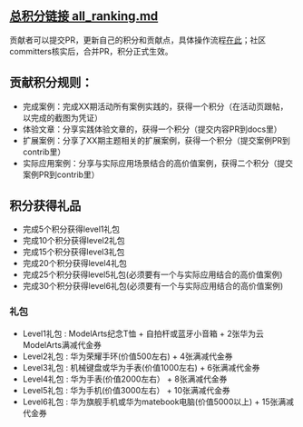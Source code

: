 ##  [总积分链接 all_ranking.md](https://github.com/huaweicloud/ModelArts-Lab/blob/master/merit_rank/all_ranking.md)

贡献者可以提交PR，更新自己的积分和贡献点，具体操作流程[在此](https://github.com/huaweicloud/ModelArts-Lab/wiki/Pull-Requests-%E6%9B%B4%E6%96%B0%E7%A7%AF%E5%88%86)；社区committers核实后，合并PR，积分正式生效。

## 贡献积分规则：
* 完成案例：完成XX期活动所有案例实践的，获得一个积分（在活动页跟帖，以完成的截图为凭证）
* 体验文章：分享实践体验文章的，获得一个积分（提交内容PR到docs里）
* 扩展案例：分享了XX期主题相关的扩展案例，获得一个积分（提交案例PR到contrib里）
* 实际应用案例：分享与实际应用场景结合的高价值案例，获得二个积分（提交案例PR到contrib里）

## 积分获得礼品
* 完成5个积分获得level1礼包
* 完成10个积分获得level2礼包
* 完成15个积分获得level3礼包
* 完成20个积分获得level4礼包  
* 完成25个积分获得level5礼包(必须要有一个与实际应用结合的高价值案例) 
* 完成30个积分获得level6礼包(必须要有一个与实际应用结合的高价值案例) 
### 礼包
* Level1礼包 : ModelArts纪念T恤 + 自拍杆或蓝牙小音箱 + 2张华为云ModelArts满减代金券            
* Level2礼包 : 华为荣耀手环(价值500左右) + 4张满减代金券
* Level3礼包 : 机械键盘或华为手表(价值1000左右) + 6张满减代金券
* Level4礼包 : 华为手表(价值2000左右） + 8张满减代金券
* Level5礼包 : 华为手机(价值3000左右） + 10张满减代金券
* Level6礼包 : 华为旗舰手机或华为matebook电脑(价值5000以上) + 15张满减代金券

